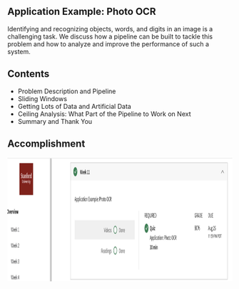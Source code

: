 ## Application Example: Photo OCR
Identifying and recognizing objects, words, and digits in an image is a challenging task. We discuss how a pipeline can be built to tackle this problem and how to analyze and improve the performance of such a system.
## Contents 
* Problem Description and Pipeline
* Sliding Windows
* Getting Lots of Data and Artificial Data
* Ceiling Analysis: What Part of the Pipeline to Work on Next
* Summary and Thank You
## Accomplishment
<img align='middle' src="../docs/ML.W11.jpg" width="1067" height="280">
